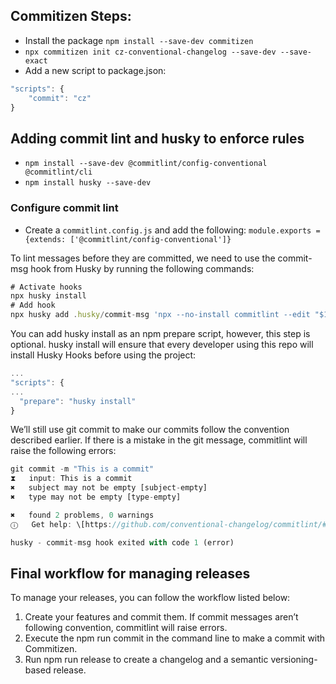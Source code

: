 ## Commitizen Steps:

- Install the package `npm install --save-dev commitizen`
- `npx commitizen init cz-conventional-changelog --save-dev --save-exact`
- Add a new script to package.json:

```javascript
"scripts": {
    "commit": "cz"
}
```

## Adding commit lint and husky to enforce rules

- `npm install --save-dev @commitlint/config-conventional @commitlint/cli`
- `npm install husky --save-dev`

### Configure commit lint

- Create a `commitlint.config.js` and add the following:
  `module.exports = {extends: ['@commitlint/config-conventional']}`

To lint messages before they are committed, we need to use the commit-msg hook from Husky by running the following commands:

```javascript
# Activate hooks
npx husky install
# Add hook
npx husky add .husky/commit-msg 'npx --no-install commitlint --edit "$1"'
```

You can add husky install as an npm prepare script, however, this step is optional. husky install will ensure that every developer using this repo will install Husky Hooks before using the project:

```javascript
...
"scripts": {
...
  "prepare": "husky install"
}
```

We’ll still use git commit to make our commits follow the convention described earlier. If there is a mistake in the git message, commitlint will raise the following errors:

```javascript
git commit -m "This is a commit"
⧗   input: This is a commit
✖   subject may not be empty [subject-empty]
✖   type may not be empty [type-empty]

✖   found 2 problems, 0 warnings
ⓘ   Get help: \[https://github.com/conventional-changelog/commitlint/#what-is-commitlint\](https://github.com/conventional-changelog/commitlint/#what-is-commitlint)

husky - commit-msg hook exited with code 1 (error)
```

## Final workflow for managing releases

To manage your releases, you can follow the workflow listed below:

1. Create your features and commit them. If commit messages aren’t following convention, commitlint will raise errors.
2. Execute the npm run commit in the command line to make a commit with Commitizen.
3. Run npm run release to create a changelog and a semantic versioning-based release.
